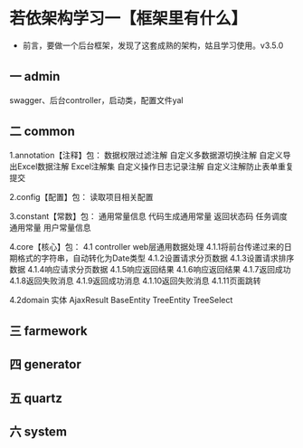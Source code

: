 # 若依架构学习一【框架里有什么】

*   前言，要做一个后台框架，发现了这套成熟的架构，姑且学习使用。v3.5.0

## 一 admin
swagger、后台controller，启动类，配置文件yal

## 二 common
1.annotation【注释】包：
数据权限过滤注解
自定义多数据源切换注解
自定义导出Excel数据注解
Excel注解集
自定义操作日志记录注解
自定义注解防止表单重复提交

2.config【配置】包：
读取项目相关配置

3.constant【常数】包：
通用常量信息
代码生成通用常量
返回状态码
任务调度通用常量
用户常量信息

4.core【核心】包：
4.1 controller
web层通用数据处理
4.1.1将前台传递过来的日期格式的字符串，自动转化为Date类型
4.1.2设置请求分页数据
4.1.3设置请求排序数据
4.1.4响应请求分页数据
4.1.5响应返回结果
4.1.6响应返回结果
4.1.7返回成功
4.1.8返回失败消息
4.1.9返回成功消息
4.1.10返回失败消息
4.1.11页面跳转

4.2domain
实体
AjaxResult
BaseEntity
TreeEntity
TreeSelect

## 三 farmework
## 四 generator
## 五 quartz
## 六 system
